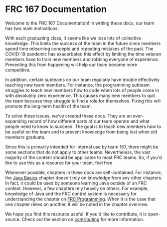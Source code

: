 # FRC 167 Documentation

Welcome to the FRC 167 Documentation! In writing these docs, our team has two main motivations:

With each graduating class, it seems like we lose lots of collective knowledge. This limits the success of the team in the future since members spend time relearning concepts and repeating mistakes of the past. The COVID-19 pandemic has exacerbated this effect by limiting the time veteran members have to train new members and robbing everyone of experience. Preventing this from happening will help our team become more competitive.

In addition, certain subteams on our team regularly have trouble effectively teaching new team members. For instance, the programming subteam struggles to teach new members how to code when lots of people come in with absolutely zero experience. This causes many new members to quit the team because they struggle to find a role for themselves. Fixing this will promote the long-term health of the team.

To solve these issues, we've created these docs. They are an ever-expanding record of how different parts of our team operate and what people need to know to succeed. The goal is to teach new members how to be useful on the team and to prevent knowledge from being lost when old members graduate.

Since this is primarily intended for internal use by team 167, there might be some sections that do not apply to other teams. Nevertheless, the vast majority of the content should be applicable to most FRC teams. So, if you'd like to use this as a resource for your team, feel free.

Whenever possible, chapters in these docs are self-contained. For instance, the [Java Basics](chapter-07-java-programming/00-overview-java-programming.md) chapter doesn't rely on knowledge from any other chapters. In fact, it could be used by someone learning Java outside of an FRC context. However, a few chapters rely heavily on others. For example, knowledge of Java and the FRC control system is necessary for understanding the chapter on [FRC Programming](chapter-08-frc-programming/00-overview-frc-programming.md). When it is the case that one chapter relies on another, it will be noted in the chapter overview.

We hope you find this resource useful! If you'd like to contribute, it is open-source. Check out the section on [contributing](contribute.md) for more information.

